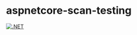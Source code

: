 # aspnetcore-scan-testing

[![.NET](https://github.com/damienbod/aspnetcore-scan-testing/actions/workflows/dotnet.yml/badge.svg)](https://github.com/damienbod/aspnetcore-scan-testing/actions/workflows/dotnet.yml)